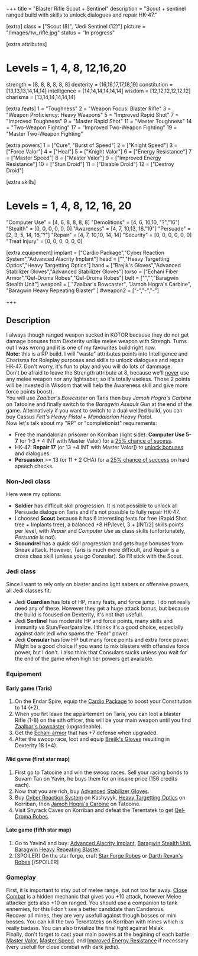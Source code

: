 +++
title       = "Blaster Rifle Scout + Sentinel"
description = "Scout + sentinel ranged build with skills to unlock dialogues and repair HK-47."

[extra]
class       = ["Scout (8)", "Jedi Sentinel (12)"]
picture     = "/images/1w_rifle.jpg"
status      = "In progress"

  [extra.attributes]
  # Levels     =  1, 4, 8, 12,16,20
  strength     = [8, 8, 8, 8, 8, 8]
  dexterity    = [16,16,17,17,18,19]
  constitution = [13,13,13,14,14,14]
  intelligence = [14,14,14,14,14,14]
  wisdom       = [12,12,12,12,12,12]
  charisma     = [13,14,14,14,14,14]

  [extra.feats]
  1  = "Toughness"
  2  = "Weapon Focus: Blaster Rifle"
  3  = "Weapon Proficiency: Heavy Weapons"
  5  = "Improved Rapid Shot"
  7  = "Improved Toughness"
  9  = "Master Rapid Shot"
  11 = "Master Toughness"
  14 = "Two-Weapon Fighting"
  17 = "Improved Two-Weapon Fighting"
  19 = "Master Two-Weapon Fighting"

  [extra.powers]
  1  = ["Cure", "Burst of Speed"]
  2  = ["Knight Speed"]
  3  = ["Force Valor"]
  4  = ["Heal"]
  5  = ["Knight Valor"]
  6  = ["Energy Resistance"]
  7  = ["Master Speed"]
  8  = ["Master Valor"]
  9  = ["Improved Energy Resistance"]
  10 = ["Stun Droid"]
  11 = ["Disable Droid"]
  12 = ["Destroy Droid"]

  [extra.skills]
  # Levels        =  1, 4, 8, 12, 16, 20
  "Computer Use"  = [4, 6, 8, 8,  8,  8]
  "Demolitions"   = [4, 6, 10,10, "?","16"]
  "Stealth"       = [0, 0, 0, 0,  0,  0]
  "Awareness"     = [4, 7, 10,13, 16,"19"]
  "Persuade"      = [2, 3, 5, 14, 16,"?"]
  "Repair"        = [4, 7, 10,10, 14, 14]
  "Security"      = [0, 0, 0, 0,  0, 0]
  "Treat Injury"  = [0, 0, 0, 0,  0, 0]

  [extra.equipement]
  implant   = ["Cardio Package","Cyber Reaction System","Advanced Alacrity Implant"]
  head      = ["","Heavy Targetting Optics","Heavy Targetting Optics"]
  hand      = ["Brejik's Gloves","Advanced Stabilizer Gloves","Advanced Stabilizer Gloves"]
  torso     = ["Echani Fiber Armor","Qel-Droma Robes","Qel-Droma Robes"]
  belt      = ["","","Baragwin Stealth Unit"]
  weapon1   = [
    "Zaalbar's Bowcaster",
    "Jamoh Hogra's Carbine",
    "Baragwin Heavy Repeating Blaster"
    ]
  #weapon2   = ["-","-","-"]

+++

<h2 class="title">Description</h2>

<div class="block">I always though ranged weapon sucked in KOTOR because they do not get damage bonuses from Dexterity unlike melee weapon with Strengh. Turns out I was wrong and it is one of my favourites build right now. </div>

<article class="message is-warning">
  <div class="message-body">
    <strong>Note:</strong> this is a RP build. I will "waste" attributes points into Intelligence and Charisma for Roleplay purposes and skills to unlock dialogues and repair HK-47. Don't worry, it's fun to play and you will do lots of dammage.
  </div>
</article>

<div class="block">Don't be afraid to leave the Strength attribute at 8, because we'll <u>never</u> use any melee weapon nor any lightsaber, so it's totally useless. Those 2 points will be invested in Wisdom that will help the Awareness skill and give more force points boost).</div>

<div class="block">You will use <em>Zaalbar's Bowcaster</em> on Taris then buy <em>Jamoh Hogra's Carbine</em> on Tatooine and finally switch to the <em>Baragwin Assault Gun</em> at the end of the game. Alternatively if you want to switch to a dual welded build, you can buy Cassus <em>Fett's Heavy Pistol</em> + <em>Mandalorian Heavy Pistol</em>.
</div>

<div class="block">Now let's talk about my "RP" or "completionist" requirements:
  <ul>
    <li>Free the mandalorian prisoner on Korriban (light side): <strong>Computer Use 5-7</strong> (or 1-3 + 4 INT with Master Valor) for a <a href="https://strategywiki.org/wiki/Star_Wars:_Knights_of_the_Old_Republic/Sith_Academy#Mandalorian_Weapons_Cache">25% chance of sucess</a>.</li>
    <li>HK-47: <strong>Repair 17</strong> (or 13 +4 INT with Master Valor]) to <a href="https://strategywiki.org/wiki/Star_Wars:_Knights_of_the_Old_Republic/HK-47#Repairs">unlock bonuses</a> and dialogues.</li>
    <li><strong>Persuasion</strong> >= 13 (or 11 + 2 CHA) for a <a href="https://strategywiki.org/wiki/Star_Wars:_Knights_of_the_Old_Republic/Skills#Persuade">25% chance of success</a> on hard speech checks.</li>
  </ul>
</div>

<h3 class="title is-4">Non-Jedi class</h3>

<div class="block">
Here were my options:
<ul>
  <li><strong>Soldier</strong> has difficult skill progression. It is not possible to unlock all Persuade dialogs on Taris and it's not possible to fully repair HK-47.</li>
  <li>I choosed <strong>Scout</strong> because it has 6 interesting feats for free (Rapid Shot tree + Implants tree), a balanced +8 HP/level, 3 + [INT/2] skills points per level, with <em>Repair</em> and <em>Computer Use</em> as class skills (unfortunately, <em>Persuade</em> is not).</li>
  <li><strong>Scoundrel</strong> has a quick skill progression and gets huge bonuses from Sneak attack. However, Taris is much more difficult, and Repair is a cross class skill (unless you go Consular). So I'll stick with the Scout.</li>
</ul>
</div>

<h3 class="title is-4">Jedi class</h3>

<div class="block">
Since I want to rely only on blaster and no light sabers or offensive powers, all Jedi classes fit:
<ul>
  <li>Jedi <strong>Guardian</strong> has lots of HP, many feats, and force jump. I do not really need any of these. However they get a huge attack bonus, but because the build is focused on Dexterity, it's not that usefull.</li>

  <li>Jedi <strong>Sentinel</strong> has moderate HP and force points, many skills and immunity vs Stun/Fear/paralize. I thinks it's a good choice, especially against dark jedi who spams the "Fear" power.</li>

  <li>Jedi <strong>Consular</strong> has low HP but many force points and extra force power. Might be a good choice if you wand to mix blasters with offensive force power, but I don't. I also think that Consulars sucks unless you wait for the end of the game when high tier powers get available.</li>
</ul>
</div>

<h3 class="title is-4">Equipement</h3>

<h4 class="title is-5">Early game (Taris)</h4>

<div class="block">
  <ol>
    <li>On the Endar Spire, equip the <a href="https://strategywiki.org/wiki/Star_Wars:_Knights_of_the_Old_Republic/Implants#Cardio_Package">Cardio Package</a> to boost your Constitution to 14 (+2).</li>
    <li>When you firt leave the appartement on Taris, you can loot a blaster Rifle (1-8) on the sith officer, this will be your main weapon until you find <a href="https://strategywiki.org/wiki/Star_Wars:_Knights_of_the_Old_Republic/Blaster_rifles#Zaalbar.27s_Bowcaster">Zaalbar's bowcaster</a> (upgradeable).</li>
    <li>Get the <a href="https://strategywiki.org/wiki/Star_Wars:_Knights_of_the_Old_Republic/Light_armor#Echani_Fiber_Armor">Echani armor</a> that has +7 defense when upgraded.</li>
    <li>After the swoop race, loot and equip <a href="https://strategywiki.org/wiki/Star_Wars:_Knights_of_the_Old_Republic/Hands#Brejik.27s_Gloves">Brejik's Gloves</a> resulting in Dexterity 18 (+4).</li>
  </ol>
</div>

<h4 class="title is-5">Mid game (first star map)</h4>

<div class="block">
  <ol>
    <li>First go to Tatooine and win the swoop races. Sell your racing bonds to Suvam Tan on Yavin, he buys them for an insane price (156 credits each).</li>
    <li>Now that you are rich, buy <a href="https://strategywiki.org/wiki/Star_Wars:_Knights_of_the_Old_Republic/Hands#Advanced_Stabilizer_Gloves">Advanced Stabilizer Gloves</a>.</li>
    <li>Buy <a href="https://strategywiki.org/wiki/Star_Wars:_Knights_of_the_Old_Republic/Implants#Cyber_Reaction_System">Cyber Reaction System</a> on Kashyyyk, <a href="https://strategywiki.org/wiki/Star_Wars:_Knights_of_the_Old_Republic/Head#Heavy_Targetting_Optics">Heavy Targetting Optics</a> on Korriban, then <a href="https://strategywiki.org/wiki/Star_Wars:_Knights_of_the_Old_Republic/Blaster_rifles#Jamoh_Hogra.27s_Carbine">Jamoh Hogra's Carbine</a> on Tatooine.</li>
    <li>Visit Shyrack Caves on Korriban and defeat the Terentatek to get <a href="https://strategywiki.org/wiki/Star_Wars:_Knights_of_the_Old_Republic/Robes#Qel-Droma_Robes">Qel-Droma Robes</a>.</li>
  </ol>
</div>

<h4 class="title is-5">Late game (fifth star map)</h4>

<div class="block">
  <ol>
    <li>Go to Yavin4 and buy: <a href="https://strategywiki.org/wiki/Star_Wars:_Knights_of_the_Old_Republic/Implants#Advanced_Alacrity_Implant">Advanced Alacrity Implant</a>, <a href="https://strategywiki.org/wiki/Star_Wars:_Knights_of_the_Old_Republic/Belts#Baragwin_Stealth_Unit">Baragwin Stealth Unit</a>, <a href="https://strategywiki.org/wiki/Star_Wars:_Knights_of_the_Old_Republic/Heavy_weapons#Baragwin_Heavy_Repeating_Blaster">Baragwin Heavy Repeating Blaster</a>.</li>
    <li>[SPOILER] On the star forge, craft <a href="https://strategywiki.org/wiki/Star_Wars:_Knights_of_the_Old_Republic/Robes#Star_Forge_Robes">Star Forge Robes</a> or <a href="https://strategywiki.org/wiki/Star_Wars:_Knights_of_the_Old_Republic/Robes#Darth_Revan.27s_Robes">Darth Revan's Robes</a>.[/SPOILER]</li>
  </ol>
</div>

<h3 class="title is-4">Gameplay</h3>

<div class="block">First, it is important to stay out of melee range, but not too far away. <a href="https://strategywiki.org/wiki/Star_Wars:_Knights_of_the_Old_Republic/Combat#Ranged">Close Combat</a> is a hidden mechanic that gives you +10 attack, however Melee attacker gets also +10 on ranged. You should use a companion to tank ennemies, for this I don't see a better candidate than Canderous.</div>

<div class="block">Recover all mines, they are very usefull against though bosses or mini bosses. You can kill the two Terentateks on Korriban with mines which is really badass. You can also trivialize the final fight against Malak.</div>

<div class="block">Finally, don't forget to cast your main powers at the begining of each battle: <a href="https://strategywiki.org/wiki/Star_Wars:_Knights_of_the_Old_Republic/Force_powers#Force_Valor">Master Valor</a>, <a href="https://strategywiki.org/wiki/Star_Wars:_Knights_of_the_Old_Republic/Force_powers#Burst_of_Speed">Master Speed</a>, and <a href="https://strategywiki.org/wiki/Star_Wars:_Knights_of_the_Old_Republic/Force_powers#Energy_Resistance">Improved Energy Resistance</a> if necessary (very usefull for close combat with dark jedis).</div>
